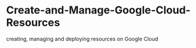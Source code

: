 # Create-and-Manage-Google-Cloud-Resources
creating, managing and deploying resources on Google Cloud
